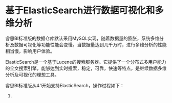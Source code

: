 # 基于ElasticSearch进行数据可视化和多维分析

睿思BI标准版的数据仓库默认采用MySQL实现，随着数据量的膨胀，系统多维分析及数据可视化等功能性能会变慢。当数据量达到几千万时，进行多维分析的性能相当慢，影响用户体验。

ElasticSearch是一个基于Lucene的搜索服务器。它提供了一个分布式多用户能力的全文搜索引擎，能够达到实时搜索，稳定，可靠，快速等特点，是继续数据多维分析及可视化的理想工具。

睿思BI标准版从4.1开始支持ElasticSearch，操作过程如下：

1.



